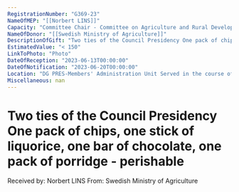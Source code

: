```yaml
---
RegistrationNumber: "G369-23"
NameOfMEP: "[[Norbert LINS]]"
Capacity: "Committee Chair - Committee on Agriculture and Rural Development"
NameOfDonor: "[[Swedish Ministry of Agriculture]]"
DescriptionOfGift: "Two ties of the Council Presidency One pack of chips, one stick of liquorice, one bar of chocolate, one pack of porridge - perishable"
EstimatedValue: "< 150"
LinkToPhoto: "Photo"
DateOfReception: "2023-06-13T00:00:00"
DateOfNotification: "2023-06-20T00:00:00"
Location: "DG PRES-Members' Administration Unit Served in the course of the Parliament's functions"
Miscellaneous: nan
---
```


# Two ties of the Council Presidency One pack of chips, one stick of liquorice, one bar of chocolate, one pack of porridge - perishable

Received by: Norbert LINS
From: Swedish Ministry of Agriculture
